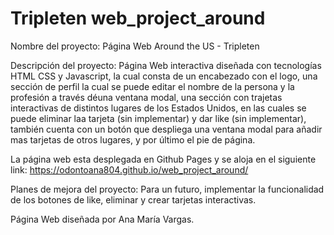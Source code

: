 # Tripleten web_project_around

Nombre del proyecto: Página Web Around the US - Tripleten

Descripción del proyecto: Página Web interactiva diseñada con tecnologías HTML CSS y Javascript, la cual consta de un encabezado con el logo, una sección de perfil la cual se puede editar el nombre de la persona y la profesión a través déuna ventana modal, una sección con trajetas interactivas de distintos lugares de los Estados Unidos, en las cuales se puede eliminar laa tarjeta (sin implementar) y dar like (sin implementar), también cuenta con un botón que despliega una ventana modal para añadir mas tarjetas de otros lugares, y por último el pie de página.

La página web esta desplegada en Github Pages y se aloja en el siguiente link:
https://odontoana804.github.io/web_project_around/

Planes de mejora del proyecto: Para un futuro, implementar la funcionalidad de los botones de like, eliminar y crear tarjetas interactivas.

Página Web diseñada por Ana María Vargas.
